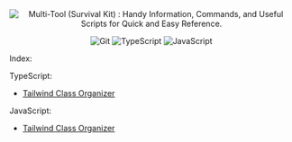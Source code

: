 <div align="center">
 

 
<img src="https://github.com/devartes/Multi-Tool/blob/main/images/png/multi-tool.png"  alt="Multi-Tool (Survival Kit) : Handy Information, Commands, and Useful Scripts for Quick and Easy Reference. ">


![Git](https://img.shields.io/badge/git-%23F05033.svg?style=for-the-badge&logo=git&logoColor=white) ![TypeScript](https://img.shields.io/badge/typescript-%23007ACC.svg?style=for-the-badge&logo=typescript&logoColor=white) ![JavaScript](https://img.shields.io/badge/javascript-%23323330.svg?style=for-the-badge&logo=javascript&logoColor=%23F7DF1E)

</div>




Index:

TypeScript:
  - [Tailwind Class Organizer](https://github.com/devartes/Multi-Tool/blob/main/typescript/tailwind-class-organizer/tailwind-class-organizer-ts.md)
  
JavaScript:
  - [Tailwind Class Organizer](https://github.com/devartes/Multi-Tool/blob/main/javascript/tailwind-class-organizer/tailwind-class-organizer-js.md)
